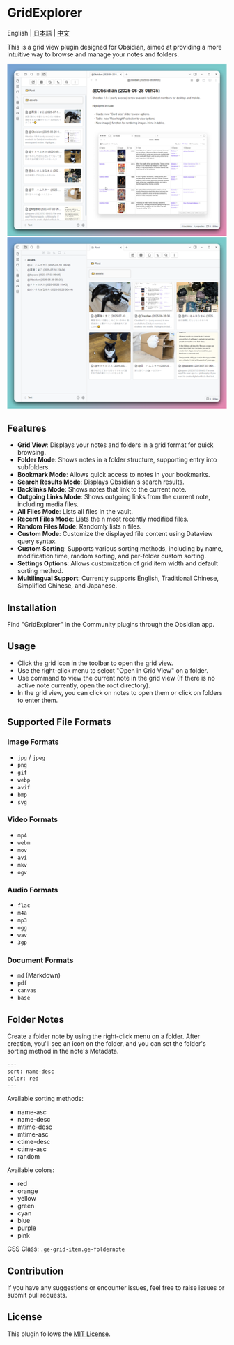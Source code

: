 # GridExplorer

English | [日本語](README_ja.md) | [中文](README_zhTW.md)

This is a grid view plugin designed for Obsidian, aimed at providing a more intuitive way to browse and manage your notes and folders.

![screenshot1](assets/screenshot1.png)
![screenshot2](assets/screenshot2.png)

## Features

- **Grid View**: Displays your notes and folders in a grid format for quick browsing.
- **Folder Mode**: Shows notes in a folder structure, supporting entry into subfolders.
- **Bookmark Mode**: Allows quick access to notes in your bookmarks.
- **Search Results Mode**: Displays Obsidian's search results.
- **Backlinks Mode**: Shows notes that link to the current note.
- **Outgoing Links Mode**: Shows outgoing links from the current note, including media files.
- **All Files Mode**: Lists all files in the vault.
- **Recent Files Mode**: Lists the n most recently modified files.
- **Random Files Mode**: Randomly lists n files.
- **Custom Mode**: Customize the displayed file content using Dataview query syntax.
- **Custom Sorting**: Supports various sorting methods, including by name, modification time, random sorting, and per-folder custom sorting.
- **Settings Options**: Allows customization of grid item width and default sorting method.
- **Multilingual Support**: Currently supports English, Traditional Chinese, Simplified Chinese, and Japanese.

## Installation

Find "GridExplorer" in the Community plugins through the Obsidian app.

## Usage

- Click the grid icon in the toolbar to open the grid view.
- Use the right-click menu to select "Open in Grid View" on a folder.
- Use command to view the current note in the grid view (If there is no active note currently, open the root directory).
- In the grid view, you can click on notes to open them or click on folders to enter them.

## Supported File Formats

### Image Formats
- `jpg` / `jpeg`
- `png`
- `gif`
- `webp`
- `avif`
- `bmp`
- `svg`

### Video Formats
- `mp4`
- `webm`
- `mov`
- `avi`
- `mkv`
- `ogv`

### Audio Formats
- `flac`
- `m4a`
- `mp3`
- `ogg`
- `wav`
- `3gp`

### Document Formats
- `md` (Markdown)
- `pdf`
- `canvas`
- `base`

## Folder Notes

Create a folder note by using the right-click menu on a folder. After creation, you'll see an icon on the folder, and you can set the folder's sorting method in the note's Metadata.

```
---
sort: name-desc
color: red
---
```

Available sorting methods:

- name-asc
- name-desc
- mtime-desc
- mtime-asc
- ctime-desc
- ctime-asc
- random

Available colors:

- red
- orange
- yellow
- green
- cyan
- blue
- purple
- pink

CSS Class: `.ge-grid-item.ge-foldernote`

## Contribution

If you have any suggestions or encounter issues, feel free to raise issues or submit pull requests.

## License

This plugin follows the [MIT License](LICENSE).